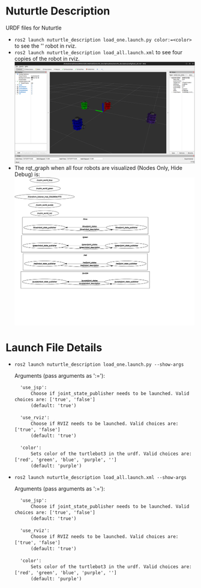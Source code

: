 # Nuturtle  Description
URDF files for Nuturtle <Name Your Robot>
* `ros2 launch nuturtle_description load_one.launch.py color:=<color>` to see the '<color>' robot in rviz.
* `ros2 launch nuturtle_description load_all.launch.xml` to see four copies of the robot in rviz.
![](images/rviz.png)
* The rqt_graph when all four robots are visualized (Nodes Only, Hide Debug) is:
![](images/rqt_graph.svg)
# Launch File Details
* `ros2 launch nuturtle_description load_one.launch.py --show-args`

    Arguments (pass arguments as '<name>:=<value>'):

        'use_jsp':
            Choose if joint_state_publisher needs to be launched. Valid choices are: ['true', 'false']
            (default: 'true')

        'use_rviz':
            Choose if RVIZ needs to be launched. Valid choices are: ['true', 'false']
            (default: 'true')

        'color':
            Sets color of the turtlebot3 in the urdf. Valid choices are: ['red', 'green', 'blue', 'purple', '']
            (default: 'purple')
    
* `ros2 launch nuturtle_description load_all.launch.xml --show-args`

    Arguments (pass arguments as '<name>:=<value>'):

        'use_jsp':
            Choose if joint_state_publisher needs to be launched. Valid choices are: ['true', 'false']
            (default: 'true')

        'use_rviz':
            Choose if RVIZ needs to be launched. Valid choices are: ['true', 'false']
            (default: 'true')

        'color':
            Sets color of the turtlebot3 in the urdf. Valid choices are: ['red', 'green', 'blue', 'purple', '']
            (default: 'purple')
